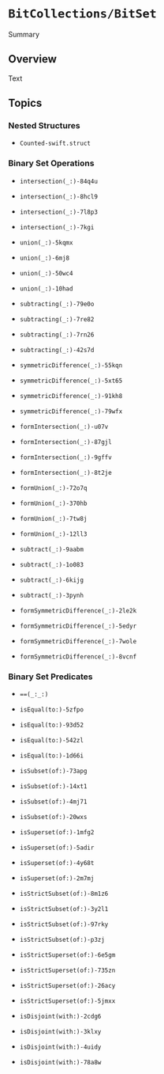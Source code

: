 # ``BitCollections/BitSet``

<!--@START_MENU_TOKEN@-->Summary<!--@END_MENU_TOKEN@-->

## Overview

<!--@START_MENU_TOKEN@-->Text<!--@END_MENU_TOKEN@-->

## Topics

### Nested Structures

- ``Counted-swift.struct``

### Binary Set Operations

- ``intersection(_:)-84q4u``
- ``intersection(_:)-8hcl9``
- ``intersection(_:)-7l8p3``
- ``intersection(_:)-7kgi``

- ``union(_:)-5kqmx``
- ``union(_:)-6mj8``
- ``union(_:)-50wc4``
- ``union(_:)-10had``

- ``subtracting(_:)-79e0o``
- ``subtracting(_:)-7re82``
- ``subtracting(_:)-7rn26``
- ``subtracting(_:)-42s7d``

- ``symmetricDifference(_:)-55kqn``
- ``symmetricDifference(_:)-5xt65``
- ``symmetricDifference(_:)-91kh8``
- ``symmetricDifference(_:)-79wfx``

- ``formIntersection(_:)-u07v``
- ``formIntersection(_:)-87gjl``
- ``formIntersection(_:)-9gffv``
- ``formIntersection(_:)-8t2je``

- ``formUnion(_:)-72o7q``
- ``formUnion(_:)-370hb``
- ``formUnion(_:)-7tw8j``
- ``formUnion(_:)-12ll3``

- ``subtract(_:)-9aabm``
- ``subtract(_:)-1o083``
- ``subtract(_:)-6kijg``
- ``subtract(_:)-3pynh``

- ``formSymmetricDifference(_:)-2le2k``
- ``formSymmetricDifference(_:)-5edyr``
- ``formSymmetricDifference(_:)-7wole``
- ``formSymmetricDifference(_:)-8vcnf``

### Binary Set Predicates

- ``==(_:_:)``
- ``isEqual(to:)-5zfpo``
- ``isEqual(to:)-93d52``
- ``isEqual(to:)-542zl``
- ``isEqual(to:)-1d66i``

- ``isSubset(of:)-73apg``
- ``isSubset(of:)-14xt1``
- ``isSubset(of:)-4mj71``
- ``isSubset(of:)-20wxs``

- ``isSuperset(of:)-1mfg2``
- ``isSuperset(of:)-5adir``
- ``isSuperset(of:)-4y68t``
- ``isSuperset(of:)-2m7mj``

- ``isStrictSubset(of:)-8m1z6``
- ``isStrictSubset(of:)-3y2l1``
- ``isStrictSubset(of:)-97rky``
- ``isStrictSubset(of:)-p3zj``

- ``isStrictSuperset(of:)-6e5gm``
- ``isStrictSuperset(of:)-735zn``
- ``isStrictSuperset(of:)-26acy``
- ``isStrictSuperset(of:)-5jmxx``

- ``isDisjoint(with:)-2cdg6``
- ``isDisjoint(with:)-3klxy``
- ``isDisjoint(with:)-4uidy``
- ``isDisjoint(with:)-78a8w``
